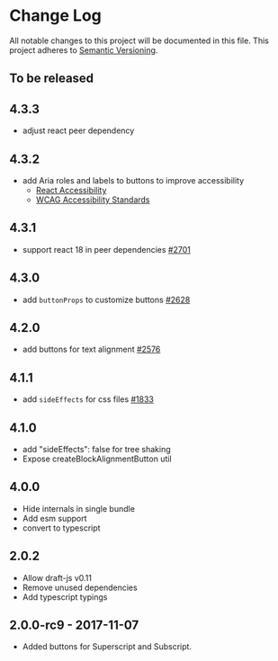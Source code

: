 # Change Log

All notable changes to this project will be documented in this file.
This project adheres to [Semantic Versioning](http://semver.org/).

## To be released

## 4.3.3

- adjust react peer dependency

## 4.3.2

- add Aria roles and labels to buttons to improve accessibility
  - [React Accessibility](https://reactjs.org/docs/accessibility.html)
  - [WCAG Accessibility Standards](http://web-accessibility.carnegiemuseums.org/foundations/aria/)

## 4.3.1

- support react 18 in peer dependencies [#2701](https://github.com/draft-js-plugins/draft-js-plugins/issues/2701)

## 4.3.0

- add `buttonProps` to customize buttons [#2628](https://github.com/draft-js-plugins/draft-js-plugins/issues/2628)

## 4.2.0

- add buttons for text alignment [#2576](https://github.com/draft-js-plugins/draft-js-plugins/pull/2576)

## 4.1.1

- add `sideEffects` for css files [#1833](https://github.com/draft-js-plugins/draft-js-plugins/issues/1833)

## 4.1.0

- add "sideEffects": false for tree shaking
- Expose createBlockAlignmentButton util

## 4.0.0

- Hide internals in single bundle
- Add esm support
- convert to typescript

## 2.0.2

- Allow draft-js v0.11
- Remove unused dependencies
- Add typescript typings

## 2.0.0-rc9 - 2017-11-07

- Added buttons for Superscript and Subscript.
